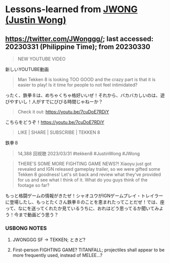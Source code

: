 # Lessons-learned from [JWONG (Justin Wong)](https://twitter.com/JWonggg?ref_src=twsrc%5Egoogle%7Ctwcamp%5Eserp%7Ctwgr%5Eauthor)

## https://twitter.com/JWonggg/; last accessed: 20230331 (Philippine Time); from 20230330

> NEW YOUTUBE VIDEO

新しいYOUTUBE動画

> Man Tekken 8 is looking TOO GOOD and the crazy part is that it is easier to play! Is it time for people to not feel intimidated?

ったく、鉄拳８は、めちゃくちゃ格好いいぜ！それから、バカバカしいのは、遊びやすいし！人がすでにびびる時間じゃねーか？

> Check it out: https://youtu.be/7cuDoE7RDiY

こちらをどうぞ！https://youtu.be/7cuDoE7RDiY

> LIKE | SHARE | SUBSCRIBE | TEKKEN 8

鉄拳８


> 14,388 回視聴  2023/03/31  #tekken8 #JustinWong #JWong

> THERE'S SOME MORE FIGHTING GAME NEWS?! Xiaoyu just got revealed and IGN released gameplay trailer, so we were gifted some Tekken 8 goodness! Let's sit back and review what they've provided for us and see what I think of it. What do you guys think of the footage so far?

もっと格闘ゲームの情報がきたぜ！シャオユウがIGNゲームプレイ・トレイラーに登場したし、もっとたくさん鉄拳８のことを恵まれたってことだぜ！では、座って、なにを送ってくれたか見ているうちに、おれはどう思ってるか聞いてみよう！今まで動画どう思う？

### USBONG NOTES

1) JWONGGG SF -> TEKKEN; ときど?

2) First-person FIGHTING GAME? TITANFALL; projectiles shall appear to be more frequently used, instead of MELEE...?

